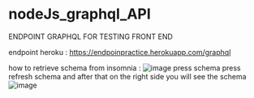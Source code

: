 # nodeJs_graphql_API

ENDPOINT GRAPHQL FOR TESTING FRONT END

endpoint heroku : https://endpoinpractice.herokuapp.com/graphql
 
how to retrieve schema from insomnia :
![image](https://user-images.githubusercontent.com/48232195/151764267-bdc21349-d39c-4863-8509-29944a23281c.png)
press schema
press refresh schema
and after that on the right side you will see the schema
![image](https://user-images.githubusercontent.com/48232195/151764385-6fb19485-0303-4ed6-b6b2-a06caeec19cf.png)
